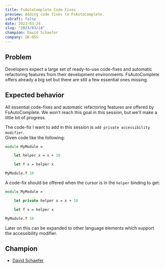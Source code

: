 ```yaml
---
title: FsAutoComplete Code Fixes
preview: Adding code fixes to FsAutoComplete.
isDraft: false
date: 2023-03-24
slug: "2023/03/24"
champion: David Schaefer
company: GR-OSS
---
```


## Problem

Developers expect a large set of ready-to-use code-fixes and automatic refactoring features from their development environments.
FsAutoComplete offers already a big set but there are still a few essential ones missing.

## Expected behavior

All essential code-fixes and automatic refactoring features are offered by FsAutoComplete. We won't reach this goal in this session, but we'll make a little bit of progress.  

The code-fix I want to add in this session is `add private accessibility modifier`.  
Given code like the following:

```fsharp
module MyModule =

    let helper x = x + 10

    let f x = helper x

MyModule.f 10
```

A code-fix should be offered when the cursor is in the `helper` binding to get:

```fsharp
module MyModule =

    let private helper x = x + 10

    let f x = helper x

MyModule.f 10
```

Later on this can be expanded to other language elements which support the accessibility modifier.

## Champion

- [David Schaefer](https://twitter.com/dawe70704856)
